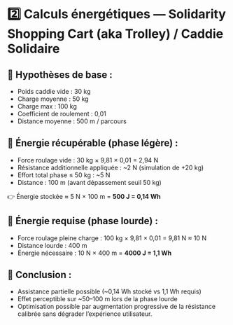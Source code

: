 # 2️⃣ Calculs énergétiques — Solidarity Shopping Cart (aka Trolley) / Caddie Solidaire

## 📏 Hypothèses de base :
- Poids caddie vide : 30 kg
- Charge moyenne : 50 kg
- Charge max : 100 kg
- Coefficient de roulement : 0,01
- Distance moyenne : 500 m / parcours

## 🔋 Énergie récupérable (phase légère) :
- Force roulage vide : 30 kg × 9,81 × 0,01 = 2,94 N
- Résistance additionnelle appliquée : ~2 N (simulation de +20 kg)
- Effort total phase ≤ 50 kg : ~5 N
- Distance : 100 m (avant dépassement seuil 50 kg)

👉 Énergie stockée ≈ 5 N × 100 m = **500 J = 0,14 Wh**

## 🔧 Énergie requise (phase lourde) :
- Force roulage pleine charge : 100 kg × 9,81 × 0,01 = 9,81 N ≈ 10 N
- Distance lourde : 400 m
- Énergie nécessaire : 10 N × 400 m = **4000 J = 1,1 Wh**

## 🎯 Conclusion :
- Assistance partielle possible (~0,14 Wh stocké vs 1,1 Wh requis)
- Effet perceptible sur ~50–100 m lors de la phase lourde
- Optimisation possible par augmentation progressive de la résistance calibrée sans dégrader l’expérience utilisateur.
